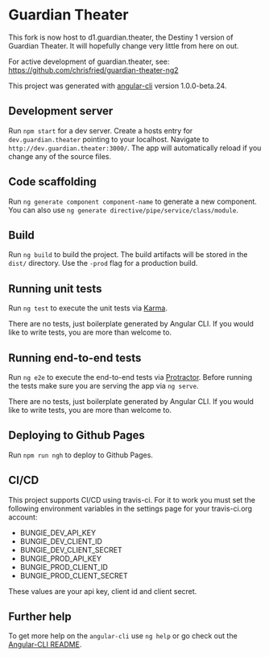 # Guardian Theater

This fork is now host to d1.guardian.theater, the Destiny 1 version of Guardian Theater. It will hopefully change very little from here on out.

For active development of guardian.theater, see: https://github.com/chrisfried/guardian-theater-ng2

This project was generated with [angular-cli](https://github.com/angular/angular-cli) version 1.0.0-beta.24.

## Development server
Run `npm start` for a dev server. Create a hosts entry for `dev.guardian.theater` pointing to your localhost. Navigate to `http://dev.guardian.theater:3000/`. The app will automatically reload if you change any of the source files.

## Code scaffolding

Run `ng generate component component-name` to generate a new component. You can also use `ng generate directive/pipe/service/class/module`.

## Build

Run `ng build` to build the project. The build artifacts will be stored in the `dist/` directory. Use the `-prod` flag for a production build.

## Running unit tests

Run `ng test` to execute the unit tests via [Karma](https://karma-runner.github.io).

There are no tests, just boilerplate generated by Angular CLI. If you would like to write tests, you are more than welcome to.

## Running end-to-end tests

Run `ng e2e` to execute the end-to-end tests via [Protractor](http://www.protractortest.org/).
Before running the tests make sure you are serving the app via `ng serve`.

There are no tests, just boilerplate generated by Angular CLI. If you would like to write tests, you are more than welcome to.

## Deploying to Github Pages

Run `npm run ngh` to deploy to Github Pages.

## CI/CD

This project supports CI/CD using travis-ci. For it to work you must set the following environment variables in the settings page for your travis-ci.org account:

* BUNGIE_DEV_API_KEY
* BUNGIE_DEV_CLIENT_ID
* BUNGIE_DEV_CLIENT_SECRET
* BUNGIE_PROD_API_KEY
* BUNGIE_PROD_CLIENT_ID
* BUNGIE_PROD_CLIENT_SECRET

These values are your api key, client id and client secret.

## Further help

To get more help on the `angular-cli` use `ng help` or go check out the [Angular-CLI README](https://github.com/angular/angular-cli/blob/master/README.md).
